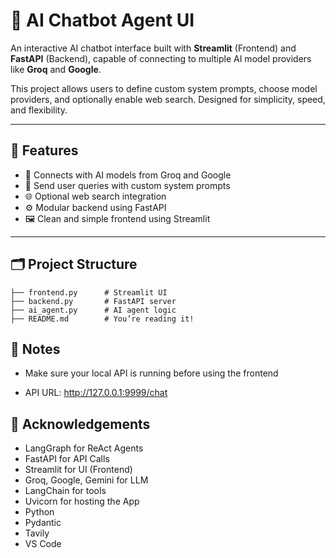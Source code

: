 # 🧠 AI Chatbot Agent UI

An interactive AI chatbot interface built with **Streamlit** (Frontend) and **FastAPI** (Backend), capable of connecting to multiple AI model providers like **Groq** and **Google**.

This project allows users to define custom system prompts, choose model providers, and optionally enable web search. Designed for simplicity, speed, and flexibility.

---

## 🚀 Features

- 🔌 Connects with AI models from Groq and Google
- 💬 Send user queries with custom system prompts
- 🌐 Optional web search integration
- ⚙️ Modular backend using FastAPI
- 🖼️ Clean and simple frontend using Streamlit

---

## 🗂️ Project Structure

```
├── frontend.py      # Streamlit UI
├── backend.py       # FastAPI server
├── ai_agent.py      # AI agent logic
├── README.md        # You’re reading it!
```

## 📌 Notes

- Make sure your local API is running before using the frontend

- API URL: http://127.0.0.1:9999/chat


## 🙌 Acknowledgements

- LangGraph for ReAct Agents
- FastAPI for API Calls
- Streamlit for UI (Frontend)
- Groq, Google, Gemini for LLM
- LangChain for tools
- Uvicorn for hosting the App
- Python
- Pydantic
- Tavily
- VS Code
 
